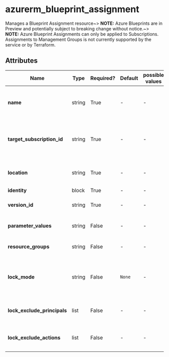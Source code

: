 # azurerm_blueprint_assignment

Manages a Blueprint Assignment resource~> **NOTE:** Azure Blueprints are in Preview and potentially subject to breaking change without notice.~> **NOTE:** Azure Blueprint Assignments can only be applied to Subscriptions.  Assignments to Management Groups is not currently supported by the service or by Terraform.

## Attributes

| Name | Type | Required? | Default  | possible values | Description |
| ---- | ---- | --------- | -------- | ----------- | ----------- |
| **name** | string | True | -  |  -  | The name of the Blueprint Assignment. Changing this forces a new resource to be created. | 
| **target_subscription_id** | string | True | -  |  -  | The Subscription ID the Blueprint Published Version is to be applied to. Changing this forces a new resource to be created. | 
| **location** | string | True | -  |  -  | The Azure location of the Assignment. Changing this forces a new resource to be created. | 
| **identity** | block | True | -  |  -  | An `identity` block. | 
| **version_id** | string | True | -  |  -  | The ID of the Published Version of the blueprint to be assigned. | 
| **parameter_values** | string | False | -  |  -  | a JSON string to supply Blueprint Assignment parameter values. | 
| **resource_groups** | string | False | -  |  -  | a JSON string to supply the Blueprint Resource Group information. | 
| **lock_mode** | string | False | `None`  |  -  | The locking mode of the Blueprint Assignment. One of `None` (Default), `AllResourcesReadOnly`, or `AllResourcesDoNotDelete`. Defaults to `None`. | 
| **lock_exclude_principals** | list | False | -  |  -  | a list of up to 5 Principal IDs that are permitted to bypass the locks applied by the Blueprint. | 
| **lock_exclude_actions** | list | False | -  |  -  | a list of up to 200 actions that are permitted to bypass the locks applied by the Blueprint. | 

